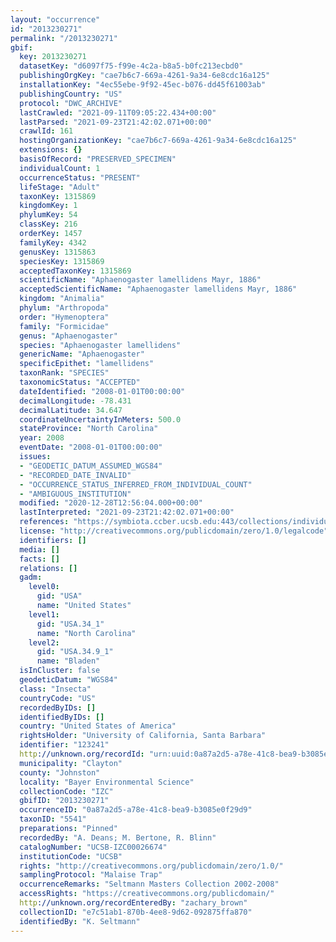 ```yaml
---
layout: "occurrence"
id: "2013230271"
permalink: "/2013230271"
gbif:
  key: 2013230271
  datasetKey: "d6097f75-f99e-4c2a-b8a5-b0fc213ecbd0"
  publishingOrgKey: "cae7b6c7-669a-4261-9a34-6e8cdc16a125"
  installationKey: "4ec55ebe-9f92-45ec-b076-dd45f61003ab"
  publishingCountry: "US"
  protocol: "DWC_ARCHIVE"
  lastCrawled: "2021-09-11T09:05:22.434+00:00"
  lastParsed: "2021-09-23T21:42:02.071+00:00"
  crawlId: 161
  hostingOrganizationKey: "cae7b6c7-669a-4261-9a34-6e8cdc16a125"
  extensions: {}
  basisOfRecord: "PRESERVED_SPECIMEN"
  individualCount: 1
  occurrenceStatus: "PRESENT"
  lifeStage: "Adult"
  taxonKey: 1315869
  kingdomKey: 1
  phylumKey: 54
  classKey: 216
  orderKey: 1457
  familyKey: 4342
  genusKey: 1315863
  speciesKey: 1315869
  acceptedTaxonKey: 1315869
  scientificName: "Aphaenogaster lamellidens Mayr, 1886"
  acceptedScientificName: "Aphaenogaster lamellidens Mayr, 1886"
  kingdom: "Animalia"
  phylum: "Arthropoda"
  order: "Hymenoptera"
  family: "Formicidae"
  genus: "Aphaenogaster"
  species: "Aphaenogaster lamellidens"
  genericName: "Aphaenogaster"
  specificEpithet: "lamellidens"
  taxonRank: "SPECIES"
  taxonomicStatus: "ACCEPTED"
  dateIdentified: "2008-01-01T00:00:00"
  decimalLongitude: -78.431
  decimalLatitude: 34.647
  coordinateUncertaintyInMeters: 500.0
  stateProvince: "North Carolina"
  year: 2008
  eventDate: "2008-01-01T00:00:00"
  issues:
  - "GEODETIC_DATUM_ASSUMED_WGS84"
  - "RECORDED_DATE_INVALID"
  - "OCCURRENCE_STATUS_INFERRED_FROM_INDIVIDUAL_COUNT"
  - "AMBIGUOUS_INSTITUTION"
  modified: "2020-12-28T12:56:04.000+00:00"
  lastInterpreted: "2021-09-23T21:42:02.071+00:00"
  references: "https://symbiota.ccber.ucsb.edu:443/collections/individual/index.php?occid=123241"
  license: "http://creativecommons.org/publicdomain/zero/1.0/legalcode"
  identifiers: []
  media: []
  facts: []
  relations: []
  gadm:
    level0:
      gid: "USA"
      name: "United States"
    level1:
      gid: "USA.34_1"
      name: "North Carolina"
    level2:
      gid: "USA.34.9_1"
      name: "Bladen"
  isInCluster: false
  geodeticDatum: "WGS84"
  class: "Insecta"
  countryCode: "US"
  recordedByIDs: []
  identifiedByIDs: []
  country: "United States of America"
  rightsHolder: "University of California, Santa Barbara"
  identifier: "123241"
  http://unknown.org/recordId: "urn:uuid:0a87a2d5-a78e-41c8-bea9-b3085e0f29d9"
  municipality: "Clayton"
  county: "Johnston"
  locality: "Bayer Environmental Science"
  collectionCode: "IZC"
  gbifID: "2013230271"
  occurrenceID: "0a87a2d5-a78e-41c8-bea9-b3085e0f29d9"
  taxonID: "5541"
  preparations: "Pinned"
  recordedBy: "A. Deans; M. Bertone, R. Blinn"
  catalogNumber: "UCSB-IZC00026674"
  institutionCode: "UCSB"
  rights: "http://creativecommons.org/publicdomain/zero/1.0/"
  samplingProtocol: "Malaise Trap"
  occurrenceRemarks: "Seltmann Masters Collection 2002-2008"
  accessRights: "https://creativecommons.org/publicdomain/"
  http://unknown.org/recordEnteredBy: "zachary_brown"
  collectionID: "e7c51ab1-870b-4ee8-9d62-092875ffa870"
  identifiedBy: "K. Seltmann"
---
```

